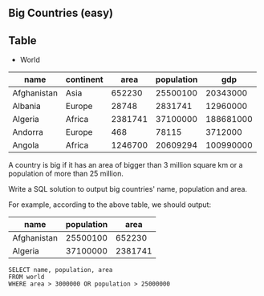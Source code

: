 ## Big Countries (easy)
## Table
* World

| name            | continent  | area       | population   | gdp           |
------------------|------------|------------|--------------|----------------
| Afghanistan     | Asia       | 652230     | 25500100     | 20343000      |
| Albania         | Europe     | 28748      | 2831741      | 12960000      |
| Algeria         | Africa     | 2381741    | 37100000     | 188681000     |
| Andorra         | Europe     | 468        | 78115        | 3712000       |
| Angola          | Africa     | 1246700    | 20609294     | 100990000     |

A country is big if it has an area of bigger than 3 million square km or a population of more than 25 million.

Write a SQL solution to output big countries' name, population and area.

For example, according to the above table, we should output:

| name         | population  | area         |
---------------|-------------|--------------|
| Afghanistan  | 25500100    | 652230       |
| Algeria      | 37100000    | 2381741      |


```
SELECT name, population, area
FROM world
WHERE area > 3000000 OR population > 25000000
```
